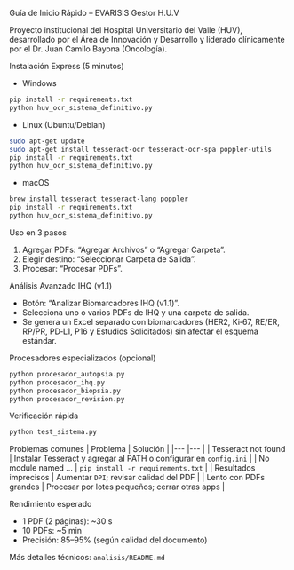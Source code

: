 Guía de Inicio Rápido – EVARISIS Gestor H.U.V

Proyecto institucional del Hospital Universitario del Valle (HUV), desarrollado por el Área de Innovación y Desarrollo y liderado clínicamente por el Dr. Juan Camilo Bayona (Oncología).

Instalación Express (5 minutos)
- Windows
```cmd
pip install -r requirements.txt
python huv_ocr_sistema_definitivo.py
```
- Linux (Ubuntu/Debian)
```bash
sudo apt-get update
sudo apt-get install tesseract-ocr tesseract-ocr-spa poppler-utils
pip install -r requirements.txt
python huv_ocr_sistema_definitivo.py
```
- macOS
```bash
brew install tesseract tesseract-lang poppler
pip install -r requirements.txt
python huv_ocr_sistema_definitivo.py
```

Uso en 3 pasos
1) Agregar PDFs: “Agregar Archivos” o “Agregar Carpeta”.
2) Elegir destino: “Seleccionar Carpeta de Salida”.
3) Procesar: “Procesar PDFs”.

Análisis Avanzado IHQ (v1.1)
- Botón: “Analizar Biomarcadores IHQ (v1.1)”.
- Selecciona uno o varios PDFs de IHQ y una carpeta de salida.
- Se genera un Excel separado con biomarcadores (HER2, Ki‑67, RE/ER, RP/PR, PD‑L1, P16 y Estudios Solicitados) sin afectar el esquema estándar.

Procesadores especializados (opcional)
```bash
python procesador_autopsia.py
python procesador_ihq.py
python procesador_biopsia.py
python procesador_revision.py
```

Verificación rápida
```bash
python test_sistema.py
```

Problemas comunes
| Problema               | Solución                                                          |
|---                     |---                                                                |
| Tesseract not found    | Instalar Tesseract y agregar al PATH o configurar en `config.ini` |
| No module named …      | `pip install -r requirements.txt`                                 |
| Resultados imprecisos  | Aumentar `DPI`; revisar calidad del PDF                           |
| Lento con PDFs grandes | Procesar por lotes pequeños; cerrar otras apps                    |

Rendimiento esperado
- 1 PDF (2 páginas): ~30 s
- 10 PDFs: ~5 min
- Precisión: 85–95% (según calidad del documento)

Más detalles técnicos: `analisis/README.md`
